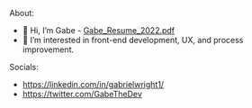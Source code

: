 About:
- 👋 Hi, I’m Gabe - [Gabe_Resume_2022.pdf](https://github.com/gabrielwright1/gabrielwright1/files/8065503/Gabe_Resume_2022.pdf)
- 👀 I’m interested in front-end development, UX, and process improvement.

Socials: 

- https://linkedin.com/in/gabrielwright1/
- https://twitter.com/GabeTheDev

<!---
gabrielwright1/gabrielwright1 is a ✨ special ✨ repository because its `README.md` (this file) appears on your GitHub profile.
You can click the Preview link to take a look at your changes.
--->
